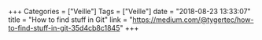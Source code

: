 +++
Categories = ["Veille"]
Tags = ["Veille"]
date = "2018-08-23 13:33:07"
title = "How to find stuff in Git"
link = "https://medium.com/@tygertec/how-to-find-stuff-in-git-35d4cb8c1845"
+++
